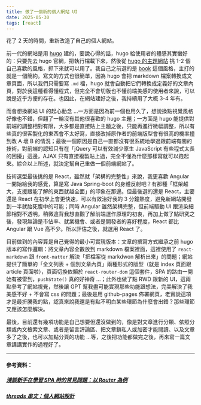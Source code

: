 ```yaml
---
title: 做了一個新的個人網站 UI
date: 2025-05-30
tags: [react]
---
```


花了 2 天的時間，重新改造了自己的個人網站。

前一代的網站是用 [hugo](https://gohugo.io/) 建的，要說心得的話，hugo 給使用者的體感其實蠻好的：只要先去 hugo 官網，把執行檔載下來，然後從 [hugo 的主題網站](https://themes.gohugo.io/) 挑 1-2 個自己喜歡的風格，抓下來就可以用了。我自己之前選的是 [book](https://themes.gohugo.io/themes/hugo-book/) 這個風格，主打的就是一個簡約。寫文的方式也很簡單，因為 hugo 會把 markdown 檔案轉換成文章頁面，所以我們只需要寫 `.md` 檔，hugo 就會自動把它們轉換成定義好的文章內頁，對於我這種看得懂程式，但完全不會切版也不懂前端美感的使用者來說，可以說是近乎方便的存在。也因此，在網站建好之後，我持續用了大概 3-4 年有。

而會想換網站 UI 的起心動念 ...一方面是因為前一個也用久了，想說換點視覺風格好像也不錯，但翻了一輪沒有其他很喜歡的 hugo 主題；一方面是 hugo 能提供對前端的調整相對有限，大多都是直接貼上主題之後，只能再進行微幅調整，所以有些真的很客製化的東西會不太好寫，直接改掉原作者的前端版型會有很高的機率撞到改 A 壞 B 的情況；最後一個原因是自己一直都沒有很系統地學過跟前端有關的技術，對前端的認知只有在「jQuery 可以有效減少原生 JavaScript 有些程式太長的困擾」這邊，AJAX 只有直接複製貼上過，完全不懂為什麼那樣寫就可以跑起來。綜合以上所述，就決定幫自己重做一個前端網站了。

技術選型最後挑的是 React，雖然就「架構的完整性」來說，我更喜歡 Angular 一開始給我的感覺，算是寫 Java Spring-boot 的身體反射吧？有那種「框架越大，支援跟能了解的東西就越全面」的印象在那邊。但最後選的還是 React，主要還是 React 在初學上會更快速，可以有效治好我的 3 分鐘熱度，避免新網站開發到一半就胎死腹中的可能；同時 Angular 雖然架構完整，但前端驅動 UI 跟渲染細節相對不透明，稍微違背我想直觀了解前端運作原理的初衷，再加上做了點研究之後，發現無論是市佔率、就業機會、或者是開發者的喜好程度，React 都比 Angular 跟 Vue 高不少。所以評估之後，就選用 React 了。

目前做到的內容算是自己覺得的最小可實現版本：文章的撰寫方式繼承之前 hugo 版本的寫作邏輯：將文章內容全數放到 markdown 檔案裡面，這裡使用了 `react-markdown` 跟 `front-matter` 解決「把檔案從 markdwon 解析出來」的問題；網站提供了簡單的「全文列表 + 個別文章內頁」兩種形式的版型（就是 index 頁面跟 article 頁面啦），頁面切換依賴於 `react-router-dom` 這個套件，SPA 的路由一開始有被雷到，`pushState()` 真的好神奇 ...；此外也做了點 RWD 跟新的 UI，這兩點參考了網站視覺，然後讓 GPT 幫我盡可能實現那些功能跟想法，完美解決了我美感不好 + 不會寫 css 的問題；最後是用 github-pages 佈署網頁，老實說這項才是最折騰我的點，認真來說我還是有點不明白某些環節為什麼會出錯？那些環節又應該怎麼解決。

最後，目前還有幾項功能是自己想要但還沒做到的，像是對文章進行分類、依照分類或內文檢索文章、或者是留言評論區、把文章鎖私人或加密才能閱讀、以及文章多了之後，也可以加點分頁的功能 ...等，之後把功能都做完之後，再來寫一篇文章講講實作的過程好了。

---

#### 參考資料：
##### [淺談新手在學習 SPA 時的常見問題：以 Router 為例](https://blog.huli.tw/2019/09/18/spa-common-problem-about-router/)
##### [threads 串文：個人網站設計](https://www.threads.com/@furnace_0913/post/DCWBkjMTcDR)
